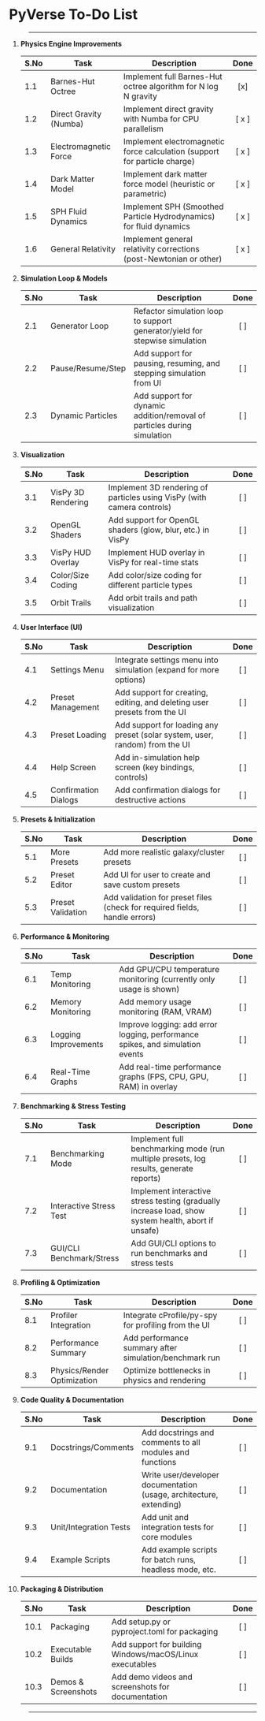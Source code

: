 # PyVerse To-Do List

> ---

1. **Physics Engine Improvements**

   | S.No | Task                   | Description                                                               | Done |
   | ---- | ---------------------- | ------------------------------------------------------------------------- | :--: |
   | 1.1  | Barnes-Hut Octree      | Implement full Barnes-Hut octree algorithm for N log N gravity            | [x]  |
   | 1.2  | Direct Gravity (Numba) | Implement direct gravity with Numba for CPU parallelism                   | [ x ]  |
   | 1.3  | Electromagnetic Force  | Implement electromagnetic force calculation (support for particle charge) | [ x ]  |
   | 1.4  | Dark Matter Model      | Implement dark matter force model (heuristic or parametric)               | [ x ]  |
   | 1.5  | SPH Fluid Dynamics     | Implement SPH (Smoothed Particle Hydrodynamics) for fluid dynamics        | [ x ]  |
   | 1.6  | General Relativity     | Implement general relativity corrections (post-Newtonian or other)        | [ x ]  |

2. **Simulation Loop & Models**

   | S.No | Task              | Description                                                                 | Done |
   | ---- | ----------------- | --------------------------------------------------------------------------- | :--: |
   | 2.1  | Generator Loop    | Refactor simulation loop to support generator/yield for stepwise simulation | [ ]  |
   | 2.2  | Pause/Resume/Step | Add support for pausing, resuming, and stepping simulation from UI          | [ ]  |
   | 2.3  | Dynamic Particles | Add support for dynamic addition/removal of particles during simulation     | [ ]  |

3. **Visualization**

   | S.No | Task               | Description                                                            | Done |
   | ---- | ------------------ | ---------------------------------------------------------------------- | :--: |
   | 3.1  | VisPy 3D Rendering | Implement 3D rendering of particles using VisPy (with camera controls) | [ ]  |
   | 3.2  | OpenGL Shaders     | Add support for OpenGL shaders (glow, blur, etc.) in VisPy             | [ ]  |
   | 3.3  | VisPy HUD Overlay  | Implement HUD overlay in VisPy for real-time stats                     | [ ]  |
   | 3.4  | Color/Size Coding  | Add color/size coding for different particle types                     | [ ]  |
   | 3.5  | Orbit Trails       | Add orbit trails and path visualization                                | [ ]  |

4. **User Interface (UI)**

   | S.No | Task                 | Description                                                                 | Done |
   | ---- | -------------------- | --------------------------------------------------------------------------- | :--: |
   | 4.1  | Settings Menu        | Integrate settings menu into simulation (expand for more options)           | [ ]  |
   | 4.2  | Preset Management    | Add support for creating, editing, and deleting user presets from the UI    | [ ]  |
   | 4.3  | Preset Loading       | Add support for loading any preset (solar system, user, random) from the UI | [ ]  |
   | 4.4  | Help Screen          | Add in-simulation help screen (key bindings, controls)                      | [ ]  |
   | 4.5  | Confirmation Dialogs | Add confirmation dialogs for destructive actions                            | [ ]  |

5. **Presets & Initialization**

   | S.No | Task              | Description                                                                | Done |
   | ---- | ----------------- | -------------------------------------------------------------------------- | :--: |
   | 5.1  | More Presets      | Add more realistic galaxy/cluster presets                                  | [ ]  |
   | 5.2  | Preset Editor     | Add UI for user to create and save custom presets                          | [ ]  |
   | 5.3  | Preset Validation | Add validation for preset files (check for required fields, handle errors) | [ ]  |

6. **Performance & Monitoring**

   | S.No | Task                 | Description                                                                   | Done |
   | ---- | -------------------- | ----------------------------------------------------------------------------- | :--: |
   | 6.1  | Temp Monitoring      | Add GPU/CPU temperature monitoring (currently only usage is shown)            | [ ]  |
   | 6.2  | Memory Monitoring    | Add memory usage monitoring (RAM, VRAM)                                       | [ ]  |
   | 6.3  | Logging Improvements | Improve logging: add error logging, performance spikes, and simulation events | [ ]  |
   | 6.4  | Real-Time Graphs     | Add real-time performance graphs (FPS, CPU, GPU, RAM) in overlay              | [ ]  |

7. **Benchmarking & Stress Testing**

   | S.No | Task                     | Description                                                                                         | Done |
   | ---- | ------------------------ | --------------------------------------------------------------------------------------------------- | :--: |
   | 7.1  | Benchmarking Mode        | Implement full benchmarking mode (run multiple presets, log results, generate reports)              | [ ]  |
   | 7.2  | Interactive Stress Test  | Implement interactive stress testing (gradually increase load, show system health, abort if unsafe) | [ ]  |
   | 7.3  | GUI/CLI Benchmark/Stress | Add GUI/CLI options to run benchmarks and stress tests                                              | [ ]  |

8. **Profiling & Optimization**

   | S.No | Task                        | Description                                            | Done |
   | ---- | --------------------------- | ------------------------------------------------------ | :--: |
   | 8.1  | Profiler Integration        | Integrate cProfile/py-spy for profiling from the UI    | [ ]  |
   | 8.2  | Performance Summary         | Add performance summary after simulation/benchmark run | [ ]  |
   | 8.3  | Physics/Render Optimization | Optimize bottlenecks in physics and rendering          | [ ]  |

9. **Code Quality & Documentation**

   | S.No | Task                   | Description                                                         | Done |
   | ---- | ---------------------- | ------------------------------------------------------------------- | :--: |
   | 9.1  | Docstrings/Comments    | Add docstrings and comments to all modules and functions            | [ ]  |
   | 9.2  | Documentation          | Write user/developer documentation (usage, architecture, extending) | [ ]  |
   | 9.3  | Unit/Integration Tests | Add unit and integration tests for core modules                     | [ ]  |
   | 9.4  | Example Scripts        | Add example scripts for batch runs, headless mode, etc.             | [ ]  |

10. **Packaging & Distribution**

    | S.No | Task                | Description                                              | Done |
    | ---- | ------------------- | -------------------------------------------------------- | :--: |
    | 10.1 | Packaging           | Add setup.py or pyproject.toml for packaging             | [ ]  |
    | 10.2 | Executable Builds   | Add support for building Windows/macOS/Linux executables | [ ]  |
    | 10.3 | Demos & Screenshots | Add demo videos and screenshots for documentation        | [ ]  |

> ---

